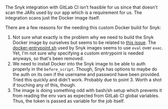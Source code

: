 The Snyk integration with GitLab CI isn't feasible for us since that doesn't scan the JARs used by our app which is a
requirement for us. The integration scans just the Docker image itself.

There are a few reasons for the needing this custom Docker build for Snyk:

1. Not sure what exactly is the problem why we need to build the Snyk Docker image by ourselves but seems to be related
   to [this issue](https://github.com/snyk/snyk-images/issues/48).
   The [docker-entrypoint.sh](https://github.com/snyk/snyk-images/blob/master/docker-entrypoint.sh) used by Snyk images
   seems to use `eval` over `exec`. Yet, I'm not sure why specifying a custom entrypoint is needed anyways, so that's
   been removed.
2. We need to install Docker into the Snyk image to be able to auth properly in the `before_script`. Though, Snyk has
   options to maybe do the auth on its own if the username and password have been provided. Tried this quickly and
   didn't work. Probably due to point 3. Worth a shot if touching any of this, though.
3. The image is doing something odd with bash/sh setup which prevents it from reading the env vars as expected from
   GitLab CI global variables. Thus, the token is passed as variable for the job itself. 
